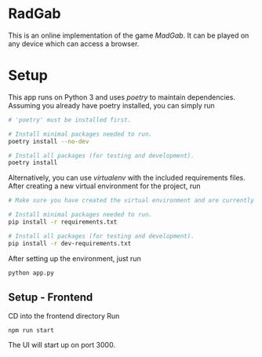 # RadGab

This is an online implementation of the game *MadGab*. It can be played on any device which can access a browser.

# Setup

This app runs on Python 3 and uses *poetry* to maintain dependencies. Assuming you already have poetry installed, you can simply run

```bash
# 'poetry' must be installed first.

# Install minimal packages needed to run.
poetry install --no-dev

# Install all packages (for testing and development).
poetry install
```

Alternatively, you can use *virtualenv* with the included requirements files. After creating a new virtual environment for the project, run

```bash
# Make sure you have created the virtual environment and are currently in it.

# Install minimal packages needed to run.
pip install -r requirements.txt

# Install all packages (for testing and development).
pip install -r dev-requirements.txt
```

After setting up the environment, just run
```python
python app.py
```

## Setup - Frontend
CD into the frontend directory
Run
```npm i
npm run start
```

The UI will start up on port 3000.
